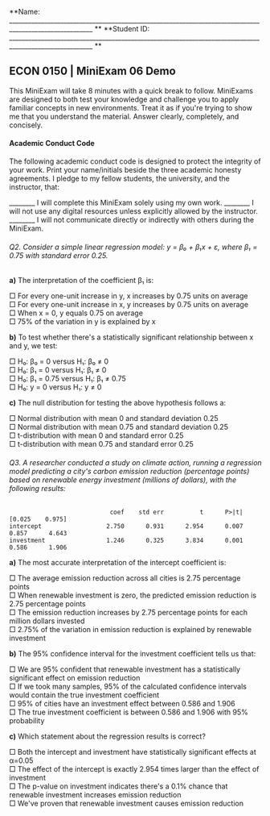 **Name: ________________________________________________________________________________________________________ **                          **Student ID: ________________________________________________________________________________________________________ **

## ECON 0150 | MiniExam 06 Demo

This MiniExam will take 8 minutes with a quick break to follow. MiniExams are designed to both test your knowledge and challenge you to apply familiar concepts in new environments. Treat it as if you're trying to show me that you understand the material. Answer clearly, completely, and concisely. 

#### Academic Conduct Code

The following academic conduct code is designed to protect the integrity of your work. Print your name/initials beside the three academic honesty agreements. I pledge to my fellow students, the university, and the instructor, that:

________ I will complete this MiniExam solely using my own work.
________ I will not use any digital resources unless explicitly allowed by the instructor.
________ I will not communicate directly or indirectly with others during the MiniExam.



###### Q2. Consider a simple linear regression model: y = β₀ + β₁x + ε, where β₁ = 0.75 with standard error 0.25.

**a)** The interpretation of the coefficient β₁ is:

□ For every one-unit increase in y, x increases by 0.75 units on average  
□ For every one-unit increase in x, y increases by 0.75 units on average  
□ When x = 0, y equals 0.75 on average  
□ 75% of the variation in y is explained by x  

**b)** To test whether there's a statistically significant relationship between x and y, we test:

□ H₀: β₀ = 0 versus H₁: β₀ ≠ 0  
□ H₀: β₁ = 0 versus H₁: β₁ ≠ 0  
□ H₀: β₁ = 0.75 versus H₁: β₁ ≠ 0.75  
□ H₀: y = 0 versus H₁: y ≠ 0  

**c)** The null distribution for testing the above hypothesis follows a:

□ Normal distribution with mean 0 and standard deviation 0.25  
□ Normal distribution with mean 0.75 and standard deviation 0.25  
□ t-distribution with mean 0 and standard error 0.25  
□ t-distribution with mean 0.75 and standard error 0.25  

###### Q3. A researcher conducted a study on climate action, running a regression model predicting a city's carbon emission reduction (percentage points) based on renewable energy investment (millions of dollars), with the following results:

```
                            coef    std err          t      P>|t|      [0.025    0.975]
intercept                  2.750      0.931      2.954      0.007      0.857      4.643
investment                 1.246      0.325      3.834      0.001      0.586      1.906
```

**a)** The most accurate interpretation of the intercept coefficient is:

□ The average emission reduction across all cities is 2.75 percentage points  
□ When renewable investment is zero, the predicted emission reduction is 2.75 percentage points  
□ The emission reduction increases by 2.75 percentage points for each million dollars invested  
□ 2.75% of the variation in emission reduction is explained by renewable investment  

**b)** The 95% confidence interval for the investment coefficient tells us that:

□ We are 95% confident that renewable investment has a statistically significant effect on emission reduction  
□ If we took many samples, 95% of the calculated confidence intervals would contain the true investment coefficient  
□ 95% of cities have an investment effect between 0.586 and 1.906  
□ The true investment coefficient is between 0.586 and 1.906 with 95% probability  

**c)** Which statement about the regression results is correct?

□ Both the intercept and investment have statistically significant effects at α=0.05  
□ The effect of the intercept is exactly 2.954 times larger than the effect of investment  
□ The p-value on investment indicates there's a 0.1% chance that renewable investment increases emission reduction  
□ We've proven that renewable investment causes emission reduction 
